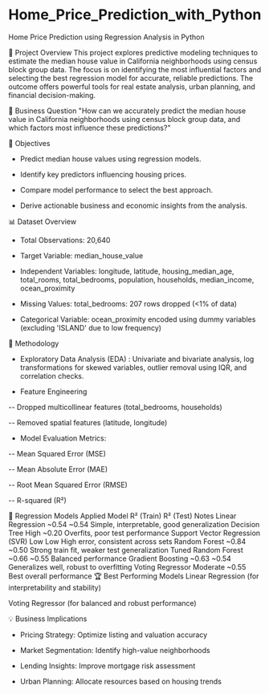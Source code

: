# Home_Price_Prediction_with_Python

Home Price Prediction using Regression Analysis in Python

📌 Project Overview
This project explores predictive modeling techniques to estimate the median house value in California neighborhoods using census block group data. The focus is on identifying the most influential factors and selecting the best regression model for accurate, reliable predictions. The outcome offers powerful tools for real estate analysis, urban planning, and financial decision-making.

💼 Business Question
"How can we accurately predict the median house value in California neighborhoods using census block group data, and which factors most influence these predictions?"

🎯 Objectives
* Predict median house values using regression models.

* Identify key predictors influencing housing prices.

* Compare model performance to select the best approach.

* Derive actionable business and economic insights from the analysis.

📊 Dataset Overview
* Total Observations: 20,640

* Target Variable: median_house_value

* Independent Variables: longitude, latitude, housing_median_age, total_rooms, total_bedrooms, population, households, median_income, ocean_proximity

* Missing Values: total_bedrooms: 207 rows dropped (<1% of data)

* Categorical Variable: ocean_proximity encoded using dummy variables (excluding 'ISLAND' due to low frequency)

🧪 Methodology
* Exploratory Data Analysis (EDA) : Univariate and bivariate analysis, log transformations for skewed variables, outlier removal using IQR, and correlation checks.

* Feature Engineering

-- Dropped multicollinear features (total_bedrooms, households)

-- Removed spatial features (latitude, longitude)

* Model Evaluation Metrics:

-- Mean Squared Error (MSE)

-- Mean Absolute Error (MAE)

-- Root Mean Squared Error (RMSE)

-- R-squared (R²)

🤖 Regression Models Applied
Model	R² (Train)	R² (Test)	Notes
Linear Regression	~0.54	~0.54	Simple, interpretable, good generalization
Decision Tree	High	~0.20	Overfits, poor test performance
Support Vector Regression (SVR)	Low	Low	High error, consistent across sets
Random Forest	~0.84	~0.50	Strong train fit, weaker test generalization
Tuned Random Forest	~0.66	~0.55	Balanced performance
Gradient Boosting	~0.63	~0.54	Generalizes well, robust to overfitting
Voting Regressor	Moderate	~0.55	Best overall performance
🏆 Best Performing Models
Linear Regression (for interpretability and stability)

Voting Regressor (for balanced and robust performance)

💡 Business Implications
* Pricing Strategy: Optimize listing and valuation accuracy

* Market Segmentation: Identify high-value neighborhoods

* Lending Insights: Improve mortgage risk assessment

* Urban Planning: Allocate resources based on housing trends
